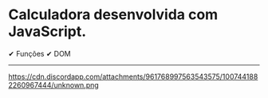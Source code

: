 # Calculadora desenvolvida com JavaScript.

✔ Funções
✔ DOM

<hr>

https://cdn.discordapp.com/attachments/961768997563543575/1007441882260967444/unknown.png


